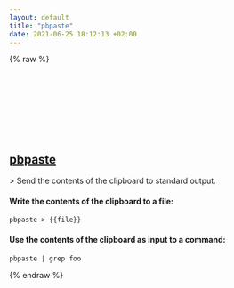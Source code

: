 ```yaml
---
layout: default
title: "pbpaste"
date: 2021-06-25 18:12:13 +02:00
---
```

{% raw %}
<h2 id="pbpaste">
  <a href="/en/osx/pbpaste.html">pbpaste</a> <a href="#pbpaste"><svg class="icon">
    <use href="/assets/images/unicode_sprite.svg#link" />
  </svg></a>
</h2>
> Send the contents of the clipboard to standard output.

#### Write the contents of the clipboard to a file:
```shell
pbpaste > {{file}}
```
#### Use the contents of the clipboard as input to a command:
```shell
pbpaste | grep foo
```
{% endraw %}